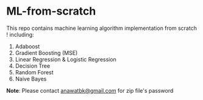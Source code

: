 # ML-from-scratch
This repo contains machine learning algorithm implementation from scratch ! including:  
1. Adaboost  
2. Gradient Boosting (MSE)
3. Linear Regression & Logistic Regression
4. Decision Tree
5. Random Forest
6. Naive Bayes

**Note**: Please contact anawatbk@gmail.com for zip file's password